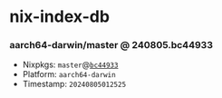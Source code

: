 # nix-index-db
### aarch64-darwin/master @ 240805.bc44933
- Nixpkgs: `master`@[`bc44933`](https://github.com/NixOS/nixpkgs/commit/bc4493390ffec8b4e023dc8874ef103ed854e4e0)
- Platform: `aarch64-darwin`
- Timestamp: `20240805012525`
